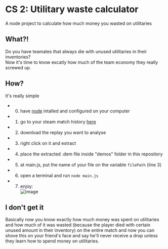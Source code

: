 # CS 2: Utilitary waste calculator
A node project to calculate how much money you wasted on utilitaries

## What?!
Do you have teamates that always die with unused utilitaries in their inventories?  
Now it's time to know excatly how much of the team economy they really screwed up.

## How?
It's really simple  
- 0) have [node](https://nodejs.org/pt/download/package-manager) intalled and configured on your computer
- 1) go to your steam match history [here](https://steamcommunity.com/my/gcpd/730?tab=matchhistorypremier)
- 2) download the replay you want to analyse
- 3) right click on it and extract
- 4) place the extracted .dem file inside "demos" folder in this repository
- 5) at main.js, put the name of your file on the variable `filePath` (line 3)
- 6) open a terminal and run `node main.js`
- 7) enjoy:  
![image](https://github.com/diguifi/cs2-utilitary-waste-calculator/assets/31022286/fdbbdf65-3d0c-435b-9dcc-f0279207626d)


## I don't get it
Basically now you know exactly how much money was spent on utilitaries and how much of it was wasted (because the player died with certain unused amount in their inventory) on the entire match and now you can shove this on your friend's face and say he'll never receive a drop unless they learn how to spend money on utilitaries.
